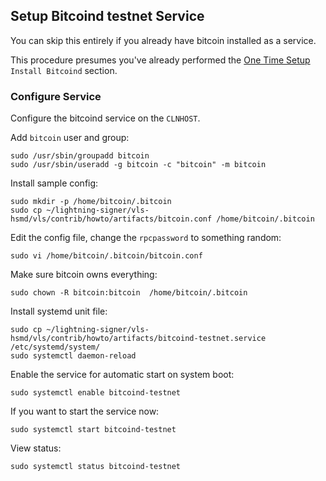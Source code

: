 ## Setup Bitcoind testnet Service

You can skip this entirely if you already have bitcoin installed as a service.

This procedure presumes you've already performed the
[One Time Setup](one-time-setup.md) `Install Bitcoind` section.

### Configure Service

Configure the bitcoind service on the `CLNHOST`.

Add `bitcoin` user and group:
```
sudo /usr/sbin/groupadd bitcoin
sudo /usr/sbin/useradd -g bitcoin -c "bitcoin" -m bitcoin
```

Install sample config:
```
sudo mkdir -p /home/bitcoin/.bitcoin
sudo cp ~/lightning-signer/vls-hsmd/vls/contrib/howto/artifacts/bitcoin.conf /home/bitcoin/.bitcoin
```

Edit the config file, change the `rpcpassword` to something random:
```
sudo vi /home/bitcoin/.bitcoin/bitcoin.conf
```

Make sure bitcoin owns everything:
```
sudo chown -R bitcoin:bitcoin  /home/bitcoin/.bitcoin
```

Install systemd unit file:
```
sudo cp ~/lightning-signer/vls-hsmd/vls/contrib/howto/artifacts/bitcoind-testnet.service /etc/systemd/system/
sudo systemctl daemon-reload
```

Enable the  service for automatic start on system boot:
```
sudo systemctl enable bitcoind-testnet
```

If you want to start the service now:
```
sudo systemctl start bitcoind-testnet
```

View status:
```
sudo systemctl status bitcoind-testnet
```
